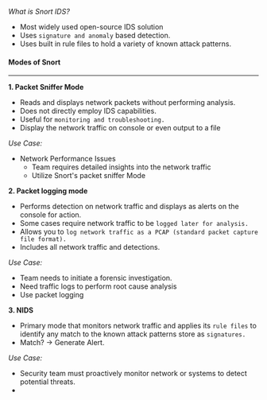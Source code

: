 
*What is Snort IDS?*
- Most widely used open-source IDS solution
- Uses `signature and anomaly` based detection.
- Uses built in rule files to hold a variety of known attack patterns.


#### Modes of Snort
---
**1. Packet Sniffer Mode**
- Reads and displays network packets without performing analysis.
- Does not directly employ IDS capabilities.
- Useful for `monitoring and troubleshooting.`
- Display the network traffic on console or even output to a file

*Use Case:*
- Network Performance Issues
	- Team requires detailed insights into the network traffic
	- Utilize Snort's packet sniffer Mode


**2. Packet logging mode**
- Performs detection on network traffic and displays as alerts on the console for action.
- Some cases require network traffic to be `logged later for analysis.`
- Allows you to `log network traffic as a PCAP (standard packet capture file format).`
- Includes all network traffic and detections.

*Use Case:*
- Team needs to initiate a forensic investigation.
- Need traffic logs to perform root cause analysis
- Use packet logging


**3. NIDS**
- Primary mode that monitors network traffic and applies its `rule files` to identify any match to the known attack patterns store as `signatures.`
- Match? -> Generate Alert.

*Use Case:*
- Security team must proactively monitor network or systems to detect potential threats.
- 